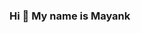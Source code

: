 ### Hi 👋 My name is Mayank

<!--
**Mayank-84/Mayank-84** is a ✨ _special_ ✨ repository because its `README.md` (this file) appears on your GitHub profile.

## Software Engineer
